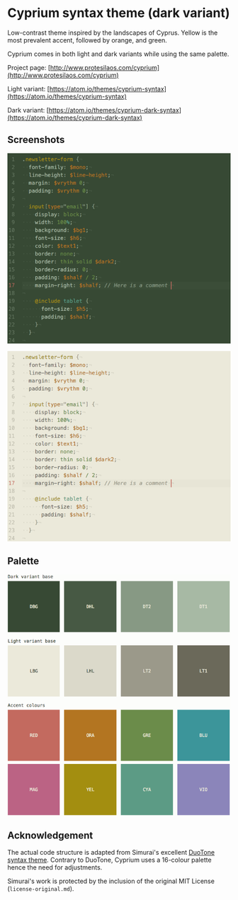 # Cyprium syntax theme (dark variant)

Low-contrast theme inspired by the landscapes of Cyprus. Yellow is the most prevalent accent, followed by orange, and green.

Cyprium comes in both light and dark variants while using the same palette.

Project page: [http://www.protesilaos.com/cyprium](http://www.protesilaos.com/cyprium)

Light variant: [https://atom.io/themes/cyprium-syntax](https://atom.io/themes/cyprium-syntax)

Dark variant: [https://atom.io/themes/cyprium-dark-syntax](https://atom.io/themes/cyprium-dark-syntax)

## Screenshots

![cyprium dark screenshot](https://raw.githubusercontent.com/protesilaos/cyprium/master/img/cyprium_dark_sample.png)

![cyprium light screenshot](https://raw.githubusercontent.com/protesilaos/cyprium/master/img/cyprium_light_sample.png)

## Palette

![cyprium colour scheme](https://raw.githubusercontent.com/protesilaos/cyprium/master/img/cyprium_colours.png)

## Acknowledgement

The actual code structure is adapted from Simurai's excellent [DuoTone syntax theme](https://github.com/simurai/duotone-syntax). Contrary to DuoTone, Cyprium uses a 16-colour palette hence the need for adjustments.

Simurai's work is protected by the inclusion of the original MIT License (`license-original.md`).
